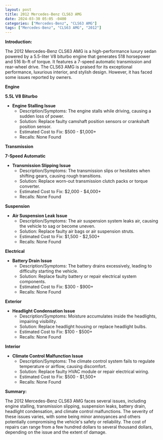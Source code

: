 ```yaml
---
layout: post
title: 2012 Mercedes-Benz CLS63 AMG
date: 2024-03-30 05:05 -0400
categories: ["Mercedes-Benz", "CLS63 AMG"]
tags: ["Mercedes-Benz", "CLS63 AMG", "2012"]
---
```

**Introduction:**

The 2012 Mercedes-Benz CLS63 AMG is a high-performance luxury sedan powered by a 5.5-liter V8 biturbo engine that generates 518 horsepower and 516 lb-ft of torque. It features a 7-speed automatic transmission and rear-wheel drive. The CLS63 AMG is praised for its exceptional performance, luxurious interior, and stylish design. However, it has faced some issues reported by owners.

**Engine**

**5.5L V8 Biturbo**

* **Engine Stalling Issue**
    * Description/Symptoms: The engine stalls while driving, causing a sudden loss of power.
    * Solution: Replace faulty camshaft position sensors or crankshaft position sensor.
    * Estimated Cost to Fix: $500 - $1,000+
    * Recalls: None Found

**Transmission**

**7-Speed Automatic**

* **Transmission Slipping Issue**
    * Description/Symptoms: The transmission slips or hesitates when shifting gears, causing rough transitions.
    * Solution: Replace worn-out transmission clutch packs or torque converter.
    * Estimated Cost to Fix: $2,000 - $4,000+
    * Recalls: None Found

**Suspension**

* **Air Suspension Leak Issue**
    * Description/Symptoms: The air suspension system leaks air, causing the vehicle to sag or become uneven.
    * Solution: Replace faulty air bags or air suspension struts.
    * Estimated Cost to Fix: $1,500 - $2,500+
    * Recalls: None Found

**Electrical**

* **Battery Drain Issue**
    * Description/Symptoms: The battery drains excessively, leading to difficulty starting the vehicle.
    * Solution: Replace faulty battery or repair electrical system components.
    * Estimated Cost to Fix: $300 - $900+
    * Recalls: None Found

**Exterior**

* **Headlight Condensation Issue**
    * Description/Symptoms: Moisture accumulates inside the headlights, impairing visibility.
    * Solution: Replace headlight housing or replace headlight bulbs.
    * Estimated Cost to Fix: $100 - $500+
    * Recalls: None Found

**Interior**

* **Climate Control Malfunction Issue**
    * Description/Symptoms: The climate control system fails to regulate temperature or airflow, causing discomfort.
    * Solution: Replace faulty HVAC module or repair electrical wiring.
    * Estimated Cost to Fix: $500 - $1,500+
    * Recalls: None Found

**Summary:**

The 2012 Mercedes-Benz CLS63 AMG faces several issues, including engine stalling, transmission slipping, suspension leaks, battery drain, headlight condensation, and climate control malfunctions. The severity of these issues varies, with some being minor annoyances and others potentially compromising the vehicle's safety or reliability. The cost of repairs can range from a few hundred dollars to several thousand dollars, depending on the issue and the extent of damage.

